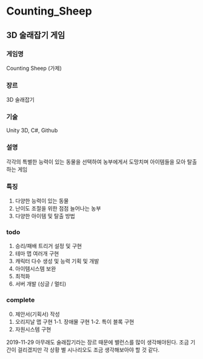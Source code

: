 # Counting_Sheep
## 3D 술래잡기 게임

### 게임명
 Counting Sheep (가제)

### 장르
 3D 술래잡기

### 기술
 Unity 3D, C#, Github

### 설명
 각각의 특별한 능력이 있는 동물을 선택하여 농부에게서 도망치며 아이템들을 모아 탈출하는 게임

### 특징
 1. 다양한 능력이 있는 동물
 2. 난이도 조절을 위한 점점 늘어나는 농부
 3. 다양한 아이템 및 탈출 방법

### todo
 1. 승리/패배 트리거 설정 및 구현
 2. 테마 맵 여러개 구현
 3. 캐릭터 다수 생성 및 능력 기획 및 개발
 4. 아이템시스템 보완
 5. 최적화
 6. 서버 개발 (싱글 / 멀티)

### complete
 0. 제안서(기획서) 작성
 1. 오리지날 맵 구현
  1-1. 장애물 구현
  1-2. 특이 블록 구현
 2. 자원시스템 구현

2019-11-29
 아무래도 술래잡기라는 장르 때문에 밸런스를 많이 생각해야된다. 조금 기간이 걸리겠지만 각 상황 별 시나리오도 조금 생각해보아야 할 것 같다.
